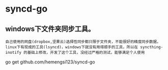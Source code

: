 # syncd-go

## windows下文件夹同步工具。
```
自己使用的网盘(dropbox,坚果云)选择性同步都只限于文件夹，不能很好的精度同步数据，linux下有现成的工具(lsyncd)，windows下就没有用得顺手的工具，所以在 syncthing-inotify 的基础上修改，开发了这个工具，没经过严格的测试，能够满足个人使用
```

go get github.com/hemengsi123/syncd-go

